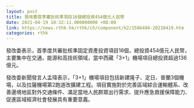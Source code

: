 ```yaml
---
layout: post
title: 發改委首季審批核準項目16個總投資454億元人民幣
date: 2021-04-19 10:32:11.000000000 +08:00
link: https://news.rthk.hk/rthk/ch/component/k2/1586494-20210419.htm
categories: rthk
---
```


發改委表示，首季度共審批核準固定資產投資項目16個，總投資454億元人民幣，主要集中在交通，能源和高技術領域，當中西藏「3+1」機場項目總投資超過136億元。

發改委新聞發言人孟瑋表示，「3+1」機場項目包括新建隆子、定日、普蘭3個機場，以及拉薩機場第2跑道改擴建工程。項目實施對於完善區域綜合運輸體系、改善邊境地區對外交通條件、滿足當地人民群眾出行需求、提升應急救援保障能力、促進區域經濟社會發展具有重要意義。
